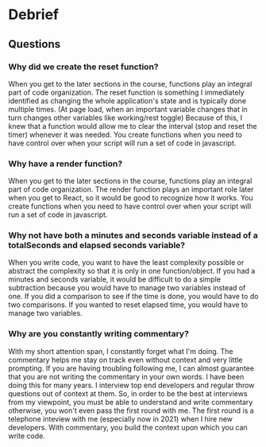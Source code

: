 # Debrief

## Questions

### Why did we create the reset function?

When you get to the later sections in the course, functions play an integral part
of code organization. The reset function is something I immediately identified as
changing the whole application's state and is typically done multiple times. (At page
load, when an important variable changes that in turn changes other variables like
working/rest toggle) Because of this, I knew that a function would allow me to clear
the interval (stop and reset the timer) whenever it was needed. You create functions
when you need to have control over when your script will run a set of code in
javascript.

### Why have a render function?

When you get to the later sections in the course, functions play an integral part
of code organization. The render function plays an important role later when you get
to React, so it would be good to recognize how it works. You create functions
when you need to have control over when your script will run a set of code in
javascript.

### Why not have both a minutes and seconds variable instead of a totalSeconds and elapsed seconds variable?

When you write code, you want to have the least complexity possible or abstract the
complexity so that it is only in one function/object. If you had a minutes and seconds
variable, it would be difficult to do a simple subtraction because you would have to
manage two variables instead of one. If you did a comparison to see if the time is
done, you would have to do two comparisons. If you wanted to reset elapsed time, you
would have to manage two variables.

### Why are you constantly writing commentary?

With my short attention span, I constantly forget what I'm doing. The commentary helps
me stay on track even without context and very little prompting. If you are having
troubling following me, I can almost guarantee that you are not writing the commentary
in your own words. I have been doing this for many years. I interview top end
developers and regular throw questions out of context at them. So, in order to be the
best at interviews from my viewpoint, you must be able to understand and write
commentary otherwise, you won't even pass the first round with me. The first round is
a telephone inteview with me (especially now in 2021) when I hire new developers. With
commentary, you build the context upon which you can write code.
